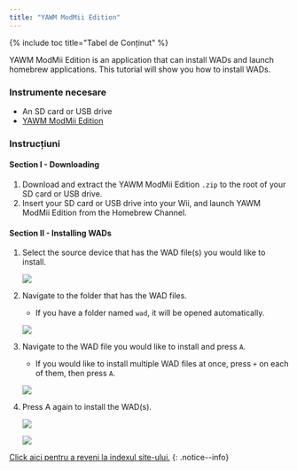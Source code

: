 ```yaml
---
title: "YAWM ModMii Edition"
---
```


{% include toc title="Tabel de Conținut" %}

YAWM ModMii Edition is an application that can install WADs and launch homebrew applications. This tutorial will show you how to install WADs.

### Instrumente necesare
* An SD card or USB drive
* [YAWM ModMii Edition](https://oscwii.org/library/app/yawmme)

### Instrucțiuni

#### Section I - Downloading

1. Download and extract the YAWM ModMii Edition `.zip` to the root of your SD card or USB drive.
1. Insert your SD card or USB drive into your Wii, and launch YAWM ModMii Edition from the Homebrew Channel.

#### Section II - Installing WADs

1. Select the source device that has the WAD file(s) you would like to install.

    ![](/images/homebrew/yawmME/source_device.png)

1. Navigate to the folder that has the WAD files.
    + If you have a folder named `wad`, it will be opened automatically.

    ![](/images/homebrew/yawmME/file_selection.png)

1. Navigate to the WAD file you would like to install and press `A`.
    + If you would like to install multiple WAD files at once, press `+` on each of them, then press `A`.

    ![](/images/homebrew/yawmME/install_wad.png)

1. Press A again to install the WAD(s).

    ![](/images/homebrew/yawmME/installing_wad.png)

    ![](/images/homebrew/yawmME/installing_wad_ok.png)

[Click aici pentru a reveni la indexul site-ului.](site-navigation)
{: .notice--info}
